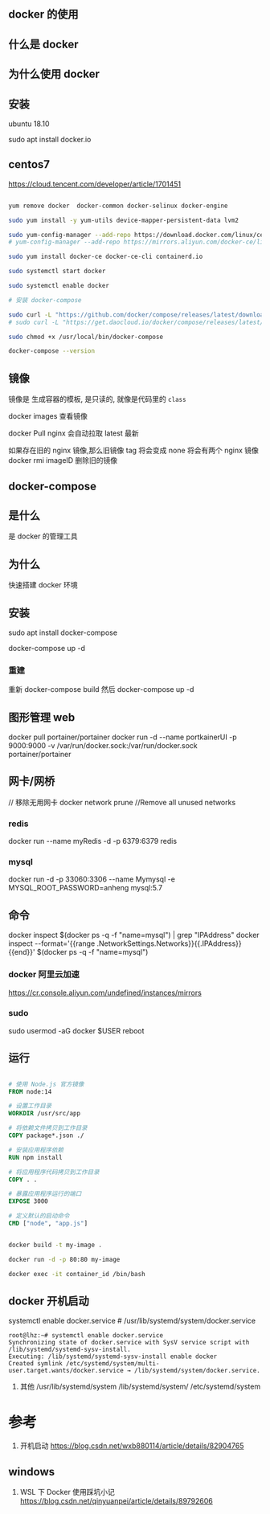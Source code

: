 ## docker 的使用

## 什么是 docker

## 为什么使用 docker

## 安装

ubuntu 18.10

sudo apt install docker.io

## centos7

https://cloud.tencent.com/developer/article/1701451

```bash

yum remove docker  docker-common docker-selinux docker-engine

sudo yum install -y yum-utils device-mapper-persistent-data lvm2

sudo yum-config-manager --add-repo https://download.docker.com/linux/centos/docker-ce.repo
# yum-config-manager --add-repo https://mirrors.aliyun.com/docker-ce/linux/centos/docker-ce.repo（阿里仓库）

sudo yum install docker-ce docker-ce-cli containerd.io

sudo systemctl start docker

sudo systemctl enable docker

# 安装 docker-compose

sudo curl -L "https://github.com/docker/compose/releases/latest/download/docker-compose-$(uname -s)-$(uname -m)" -o /usr/local/bin/docker-compose
# sudo curl -L "https://get.daocloud.io/docker/compose/releases/latest/download/docker-compose-$(uname -s)-$(uname -m)" -o /usr/local/bin/docker-compose

sudo chmod +x /usr/local/bin/docker-compose

docker-compose --version


```

## 镜像

镜像是 生成容器的模板, 是只读的, 就像是代码里的 `class`

docker images 查看镜像

docker Pull nginx 会自动拉取 latest 最新

如果存在旧的 nginx 镜像,那么旧镜像 tag 将会变成 none
将会有两个 nginx 镜像
docker rmi imageID 删除旧的镜像

## docker-compose

## 是什么

是 docker 的管理工具

## 为什么

快速搭建 docker 环境

## 安装

sudo apt install docker-compose

docker-compose up -d

### 重建

重新 docker-compose build
然后 docker-compose up -d

## 图形管理 web

docker pull portainer/portainer
docker run -d --name portkainerUI -p 9000:9000 -v /var/run/docker.sock:/var/run/docker.sock portainer/portainer

## 网卡/网桥

// 移除无用网卡
docker network prune //Remove all unused networks

### redis

docker run --name myRedis -d -p 6379:6379 redis

### mysql

docker run -d -p 33060:3306 --name Mymysql -e MYSQL_ROOT_PASSWORD=anheng mysql:5.7

## 命令

docker inspect $(docker ps -q -f "name=mysql") | grep "IPAddress"
docker inspect --format='{{range .NetworkSettings.Networks}}{{.IPAddress}}{{end}}' $(docker ps -q -f "name=mysql")

### docker 阿里云加速

https://cr.console.aliyun.com/undefined/instances/mirrors

### sudo

sudo usermod -aG docker $USER
reboot

## 运行

```DockerFile

# 使用 Node.js 官方镜像
FROM node:14

# 设置工作目录
WORKDIR /usr/src/app

# 将依赖文件拷贝到工作目录
COPY package*.json ./

# 安装应用程序依赖
RUN npm install

# 将应用程序代码拷贝到工作目录
COPY . .

# 暴露应用程序运行的端口
EXPOSE 3000

# 定义默认的启动命令
CMD ["node", "app.js"]


```

```bash

docker build -t my-image .

docker run -d -p 80:80 my-image

docker exec -it container_id /bin/bash

```

## docker 开机启动

systemctl enable docker.service # /usr/lib/systemd/system/docker.service

```out
root@lhz:~# systemctl enable docker.service
Synchronizing state of docker.service with SysV service script with /lib/systemd/systemd-sysv-install.
Executing: /lib/systemd/systemd-sysv-install enable docker
Created symlink /etc/systemd/system/multi-user.target.wants/docker.service → /lib/systemd/system/docker.service.

```

1. 其他
   /usr/lib/systemd/system
   /lib/systemd/system/
   /etc/systemd/system

# 参考

1. 开机启动
   https://blog.csdn.net/wxb880114/article/details/82904765

## windows

1. WSL 下 Docker 使用踩坑小记
   https://blog.csdn.net/qinyuanpei/article/details/89792606
